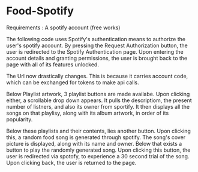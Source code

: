 # Food-Spotify

Requirements : A spotify account (free works)

The following code uses Spotify's authentication means to authorize the user's
spotify account.
By pressing the Request Authorization button, the user is redirected to the Spotify 
Authentication page. Upon entering the account details and granting permissions,
the user is brought back to the page with all of its features unlocked.

The Url now drastically changes. This is because it carries account code, which can 
be exchanged for tokens to make api calls. 

Below Playlist artwork, 3 playlist buttons are made availabe. 
Upon clicking either, a scrollable drop down appears.
It pulls the descriptiom, the present number of listners, and also its owner from sportify.
It then displays all the songs on that playlisy, along with its album artwork, in order of its popularity. 

Below these playlists and their contents, lies another button. Upon clicking this, 
a random food song is generated through spotify.
The song's cover picture is displayed, along with its name and owner.
Below that exists a button to play the randomly generated song. 
Upon clicking this button, the user is redirected via spotofy, to experience a 30 second trial of the song.
Upon clicking back, the user is returned to the page. 

